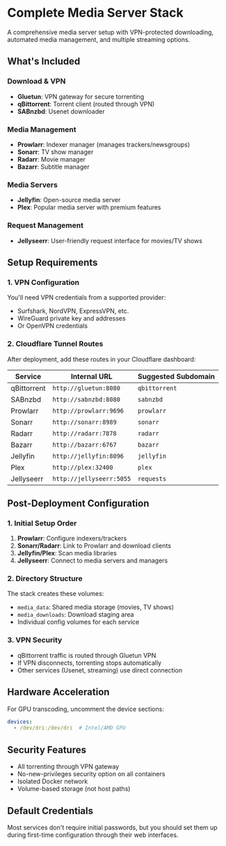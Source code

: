 # Complete Media Server Stack

A comprehensive media server setup with VPN-protected downloading, automated media management, and multiple streaming options.

## What's Included

### Download & VPN
- **Gluetun**: VPN gateway for secure torrenting
- **qBittorrent**: Torrent client (routed through VPN)
- **SABnzbd**: Usenet downloader

### Media Management
- **Prowlarr**: Indexer manager (manages trackers/newsgroups)
- **Sonarr**: TV show manager 
- **Radarr**: Movie manager
- **Bazarr**: Subtitle manager

### Media Servers
- **Jellyfin**: Open-source media server
- **Plex**: Popular media server with premium features

### Request Management  
- **Jellyseerr**: User-friendly request interface for movies/TV shows

## Setup Requirements

### 1. VPN Configuration
You'll need VPN credentials from a supported provider:
- Surfshark, NordVPN, ExpressVPN, etc.
- WireGuard private key and addresses
- Or OpenVPN credentials

### 2. Cloudflare Tunnel Routes
After deployment, add these routes in your Cloudflare dashboard:

| Service | Internal URL | Suggested Subdomain |
|---------|-------------|-------------------|
| qBittorrent | `http://gluetun:8080` | `qbittorrent` |
| SABnzbd | `http://sabnzbd:8080` | `sabnzbd` |
| Prowlarr | `http://prowlarr:9696` | `prowlarr` |
| Sonarr | `http://sonarr:8989` | `sonarr` |
| Radarr | `http://radarr:7878` | `radarr` |
| Bazarr | `http://bazarr:6767` | `bazarr` |
| Jellyfin | `http://jellyfin:8096` | `jellyfin` |
| Plex | `http://plex:32400` | `plex` |
| Jellyseerr | `http://jellyseerr:5055` | `requests` |

## Post-Deployment Configuration

### 1. Initial Setup Order
1. **Prowlarr**: Configure indexers/trackers
2. **Sonarr/Radarr**: Link to Prowlarr and download clients
3. **Jellyfin/Plex**: Scan media libraries
4. **Jellyseerr**: Connect to media servers and managers

### 2. Directory Structure
The stack creates these volumes:
- `media_data`: Shared media storage (movies, TV shows)
- `media_downloads`: Download staging area
- Individual config volumes for each service

### 3. VPN Security
- qBittorrent traffic is routed through Gluetun VPN
- If VPN disconnects, torrenting stops automatically
- Other services (Usenet, streaming) use direct connection

## Hardware Acceleration

For GPU transcoding, uncomment the device sections:
```yaml
devices:
  - /dev/dri:/dev/dri  # Intel/AMD GPU
```

## Security Features

- All torrenting through VPN gateway
- No-new-privileges security option on all containers
- Isolated Docker network
- Volume-based storage (not host paths)

## Default Credentials

Most services don't require initial passwords, but you should set them up during first-time configuration through their web interfaces.